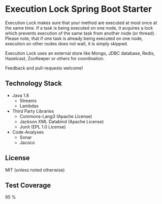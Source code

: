 # Execution Lock Spring Boot Starter

Execution Lock makes sure that your method are executed at most once at the same time. 
If a task is being executed on one node, it acquires a lock which prevents execution of the same task from another node (or thread). 
Please note, that if one task is already being executed on one node, execution on other nodes does not wait, it is simply skipped.

Execution Lock uses an external store like Mongo, JDBC database, Redis, Hazelcast, ZooKeeper or others for coordination.

Feedback and pull-requests welcome!

## Technology Stack

* Java 1.8
    * Streams
    * Lambdas
* Third Party Libraries
    * Commons-Lang3 (Apache License)
    * Jackson XML Databind (Apache License)
    * Junit (EPL 1.0 License)
* Code-Analyses
    * Sonar
    * Jacoco

## License

MIT (unless noted otherwise)

## Test Coverage

95 %
